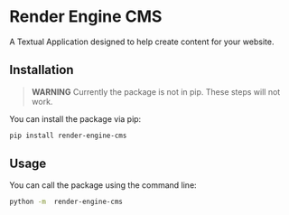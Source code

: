 # Render Engine CMS

A Textual Application designed to help create content for your website.

## Installation

> **WARNING**
> Currently the package is not in pip.
> These steps will not work.

You can install the package via pip:

```bash
pip install render-engine-cms
```

## Usage

You can call the package using the command line:

```bash
python -m  render-engine-cms
```
